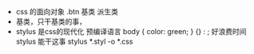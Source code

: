 - css 的面向对象
.btn 基类 派生类
- 基类，只干基类的事，
- stylus 是css的现代化 预编译语言
 body { color: green; }
 {} : ; 好浪费时间 stylus 能干这事
 stylus *.styl -o *.css
 